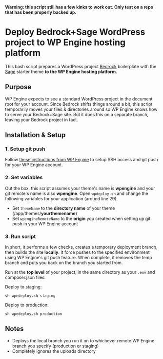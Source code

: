 **Warning: this script still has a few kinks to work out. Only test on a repo that has been properly backed up.**

# Deploy Bedrock+Sage WordPress project to WP Engine hosting platform

This bash script prepares a WordPress project [Bedrock](https://roots.io/bedrock/) boilerplate with the [Sage](https://roots.io/sage/) starter theme **to the WP Engine hosting platform**.

## Purpose

WP Engine expects to see a standard WordPress project in the document root for your account. Since Bedrock shifts things around a bit, this script temporarily moves your files &amp; directories around so WP Engine knows how to serve your Bedrock+Sage site. But it does this on a separate branch, leaving your Bedrock project in tact.

## Installation &amp; Setup

### 1. Setup git push

Follow [these instructions from WP Engine](https://wpengine.com/git/) to setup SSH access and git push for your WP Engine account.

### 2. Set variables

Out the box, this script assumes your theme's name is **wpengine** and your git remote's name is also **wpengine**. Open `wpdeploy.sh` and change the following variables for your application (around line 29).

* Set `themeName` to the **directory name** of your theme (/app/themes/**yourthemename**)
* Set `wpengineRemoteName` to the **origin** you created when setting up git push in your WP Engine account

### 3. Run script

In short, it performs a few checks, creates a temporary deployment branch, then builds the site **locally**. It force pushes to the specified environment using WP Engine's git push feature. When complete, it removes the temp branch and puts you back on the branch you started from.

Run at the **top level** of your project, in the same directory as your `.env` and composer.json files.

Deploy to staging:

```
sh wpedeploy.sh staging
```

Deploy to production:

```
sh wpedeploy.sh production
```

## Notes

* Deploys the local branch you run it on to whichever remote WP Engine branch you specify (production or staging)
* Completely ignores the uploads directory
